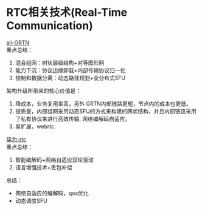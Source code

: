 # RTC相关技术(Real-Time Communication)    
[ali-GRTN]    
重点总结：  
1. 混合组网：树状层级结构+对等图形网
2. 能力下沉：协议边缘卸载+内部传输协议归一化
3. 控制和数据分离：动态路径规划+全分布式SFU  

架构升级所带来的核心价值是：  
1. 降成本，业务复用率高，另外 GRTN内部链路更短，节点内的成本也更低。
2. 提质量，内部组网采用动态SFU的方式来构建的网状结构，并且内部链路采用了私有协议来进行高效传输, 网络编解码自适应。
3. 易扩展，webrtc.


[华为-rtc]  
重点总结：  
1. 智能编解码+网络自适应双轮驱动  
2. 语言增强技术+丢包补偿


总结：  
+ 网络自适应的编解码，qos优化
+ 动态调度SFU

[华为-rtc]: <https://mp.weixin.qq.com/s/YQjHqAYlZTwwIdIhRB5Cfg>
[ali-GRTN]: <https://developer.aliyun.com/article/778264?utm_content=g_1000205299&comefrom=https://blogread.cn/news/>